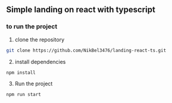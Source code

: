 ## Simple landing on react with typescript

### to run the project
1) clone the repository
```bash
git clone https://github.com/NikBel3476/landing-react-ts.git
```
2) install dependencies
```bash
npm install
```
3) Run the project
```bash
npm run start
```
